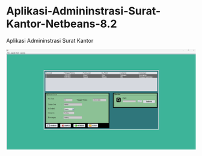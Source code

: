 # Aplikasi-Admininstrasi-Surat-Kantor-Netbeans-8.2
Aplikasi Admininstrasi Surat Kantor

![image file](https://github.com/SingkongAsin/Aplikasi-Admininstrasi-Surat-Kantor-Netbeans-8.2/blob/main/surat%201.png?raw=true)

